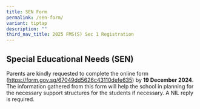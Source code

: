 ```yaml
---
title: SEN Form
permalink: /sen-form/
variant: tiptap
description: ""
third_nav_title: 2025 FMS(S) Sec 1 Registration
---
```

<h2>Special Educational Needs (SEN)</h2>
<p>Parents are kindly requested to complete the online form (<a href="https://about:blank/" rel="noopener noreferrer nofollow" target="_blank"><u>https://form.gov.sg/67049dd5626c43110defe635</u></a>)
by <strong>19 December 2024</strong>. The information gathered from this
form will help the school in planning for the necessary support structures
for the students if necessary. A NIL reply is required.&nbsp;</p>